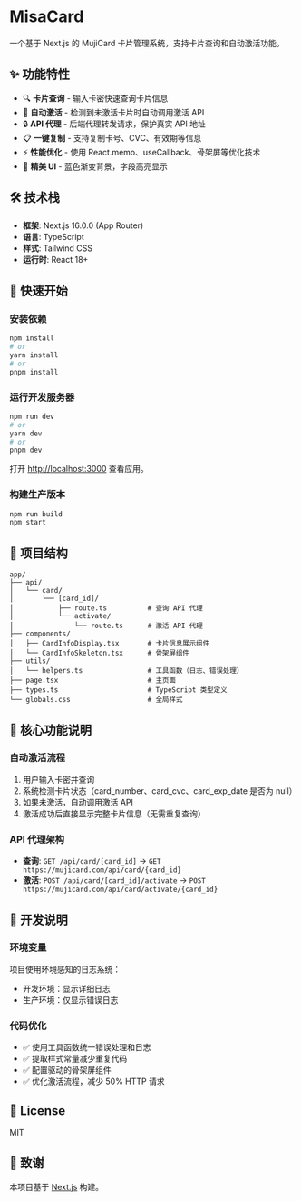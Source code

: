 # MisaCard

一个基于 Next.js 的 MujiCard 卡片管理系统，支持卡片查询和自动激活功能。

## ✨ 功能特性

- 🔍 **卡片查询** - 输入卡密快速查询卡片信息
- 🚀 **自动激活** - 检测到未激活卡片时自动调用激活 API
- 🔒 **API 代理** - 后端代理转发请求，保护真实 API 地址
- 📋 **一键复制** - 支持复制卡号、CVC、有效期等信息
- ⚡ **性能优化** - 使用 React.memo、useCallback、骨架屏等优化技术
- 🎨 **精美 UI** - 蓝色渐变背景，字段高亮显示

## 🛠️ 技术栈

- **框架**: Next.js 16.0.0 (App Router)
- **语言**: TypeScript
- **样式**: Tailwind CSS
- **运行时**: React 18+

## 🚀 快速开始

### 安装依赖

```bash
npm install
# or
yarn install
# or
pnpm install
```

### 运行开发服务器

```bash
npm run dev
# or
yarn dev
# or
pnpm dev
```

打开 [http://localhost:3000](http://localhost:3000) 查看应用。

### 构建生产版本

```bash
npm run build
npm start
```

## 📁 项目结构

```
app/
├── api/
│   └── card/
│       └── [card_id]/
│           ├── route.ts          # 查询 API 代理
│           └── activate/
│               └── route.ts      # 激活 API 代理
├── components/
│   ├── CardInfoDisplay.tsx       # 卡片信息展示组件
│   └── CardInfoSkeleton.tsx      # 骨架屏组件
├── utils/
│   └── helpers.ts                # 工具函数（日志、错误处理）
├── page.tsx                      # 主页面
├── types.ts                      # TypeScript 类型定义
└── globals.css                   # 全局样式
```

## 🎯 核心功能说明

### 自动激活流程

1. 用户输入卡密并查询
2. 系统检测卡片状态（card_number、card_cvc、card_exp_date 是否为 null）
3. 如果未激活，自动调用激活 API
4. 激活成功后直接显示完整卡片信息（无需重复查询）

### API 代理架构

- **查询**: `GET /api/card/[card_id]` → `GET https://mujicard.com/api/card/{card_id}`
- **激活**: `POST /api/card/[card_id]/activate` → `POST https://mujicard.com/api/card/activate/{card_id}`

## 📝 开发说明

### 环境变量

项目使用环境感知的日志系统：
- 开发环境：显示详细日志
- 生产环境：仅显示错误日志

### 代码优化

- ✅ 使用工具函数统一错误处理和日志
- ✅ 提取样式常量减少重复代码
- ✅ 配置驱动的骨架屏组件
- ✅ 优化激活流程，减少 50% HTTP 请求

## 📄 License

MIT

## 🙏 致谢

本项目基于 [Next.js](https://nextjs.org) 构建。

